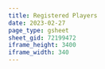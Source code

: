```yaml
---
title: Registered Players
date: 2023-02-27
page_type: gsheet
sheet_gid: 72199472
iframe_height: 3400
iframe_width: 340
---
```


